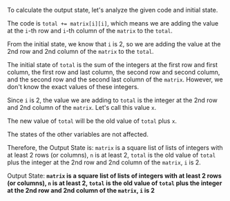 To calculate the output state, let's analyze the given code and initial state.

The code is `total += matrix[i][i]`, which means we are adding the value at the `i`-th row and `i`-th column of the `matrix` to the `total`.

From the initial state, we know that `i` is 2, so we are adding the value at the 2nd row and 2nd column of the `matrix` to the `total`.

The initial state of `total` is the sum of the integers at the first row and first column, the first row and last column, the second row and second column, and the second row and the second last column of the `matrix`. However, we don't know the exact values of these integers.

Since `i` is 2, the value we are adding to `total` is the integer at the 2nd row and 2nd column of the `matrix`. Let's call this value `x`.

The new value of `total` will be the old value of `total` plus `x`.

The states of the other variables are not affected.

Therefore, the Output State is: `matrix` is a square list of lists of integers with at least 2 rows (or columns), `n` is at least 2, `total` is the old value of `total` plus the integer at the 2nd row and 2nd column of the `matrix`, `i` is 2.

Output State: **`matrix` is a square list of lists of integers with at least 2 rows (or columns), `n` is at least 2, `total` is the old value of `total` plus the integer at the 2nd row and 2nd column of the `matrix`, `i` is 2**